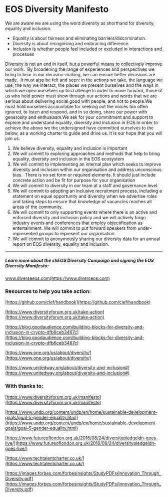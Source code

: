 # EOS Diversity Manifesto

We are aware we are using the word diversity as shorthand for diversity, equality and inclusion.

- Equality is about fairness and eliminating barriers/discrimination.  
- Diversity is about recognising and embracing difference.   
- Inclusion is whether people feel included or excluded in interactions and processes 

Diversity is not an end in itself, but a powerful means to collectively improve our work.  By broadening the range of experiences and perspectives we bring to bear in our decision-making, we can ensure better decisions are made.  It must also be felt and seen: in the actions we take, the language we use, the way we interact, the places we present ourselves and the ways in which we open ourselves up to challenge.In order to move forward, those of us who hold power must show through our actions and words that we are serious about delivering social good with people, and not to people.We must hold ourselves accountable for seeking out the voices too often ignored, to listen and respond, and in so doing, share our power with generosity and enthusiasm.We ask for your commitment and support to explore and understand equality, diversity and inclusion in EOS.In order to achieve the above we the undersigned have committed ourselves to the below, as a working charter to guide and drive us. It is our hope that you will join us. 

1. We believe diversity, equality and inclusion is important 
2. We will commit to exploring approaches and methods that help to bring equality, diversity and inclusion in the EOS ecosystem 
3. We will commit to implementing an internal plan which seeks to improve diversity and inclusion within our organisation and address unconscious bias.  There is no set form or required elements.  It should just include concrete action and be fit for purpose for your organisation 
4. We will commit to diversity in our team at a staff and governance level. 
5. We will commit to adopting an inclusive recruitment process, including a statement on equal opportunity and diversity when we advertise roles and taking steps to ensure that knowledge of vacancies reaches all areas of the community. 
6. We will commit to only supporting events where there is an active and enforced diversity and inclusion policy and we will actively forgo industry events and conferences that employ objectification as entertainment. We will commit to put forward speakers from under-represented groups to represent our organisation. 
7. We will commit to anonymously sharing our diversity data for an annual report on EOS diversity, equality and inclusion. 

-----

##### Learn more about the shEOS Diversity Campaign and signing the EOS Diversity Manifesto: 

www.diverseeos.com(https://www.diverseos.com)

### Resources to help you take action:

[https://github.com/clef/handbook](https://github.com/clef/handbook)

[https://www.diversityforum.org.uk/take-action](https://www.diversityforum.org.uk/take-action)

[https://blog.goodaudience.com/building-blocks-for-diversity-and-inclusion-in-crypto-dfb6ceb3467c](https://blog.goodaudience.com/building-blocks-for-diversity-and-inclusion-in-crypto-dfb6ceb3467c)

[https://www.one.org/us/about/diversity/](https://www.one.org/us/about/diversity/)

[https://www.unitedway.org/about/diversity-and-inclusion#](https://www.unitedway.org/about/diversity-and-inclusion#)

### With thanks to:

[https://www.diversityforum.org.uk/manifesto](https://www.diversityforum.org.uk/manifesto)

[https://www.undp.org/content/undp/en/home/sustainable-development-goals/goal-5-gender-equality.html](https://www.undp.org/content/undp/en/home/sustainable-development-goals/goal-5-gender-equality.html)

[https://www.futureoflondon.org.uk/2016/08/24/diversitypledgeldn-goes-live/](https://www.futureoflondon.org.uk/2016/08/24/diversitypledgeldn-goes-live/)

[https://www.techtalentcharter.co.uk/](https://www.techtalentcharter.co.uk/)

[https://images.forbes.com/forbesinsights/StudyPDFs/Innovation_Through_Diversity.pdf](https://images.forbes.com/forbesinsights/StudyPDFs/Innovation_Through_Diversity.pdf)
